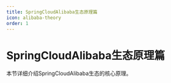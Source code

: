 ```yaml
---
title: SpringCloudAlibaba生态原理篇
icon: alibaba-theory
order: 1
---
```


# SpringCloudAlibaba生态原理篇

本节详细介绍SpringCloudAlibaba生态的核心原理。
